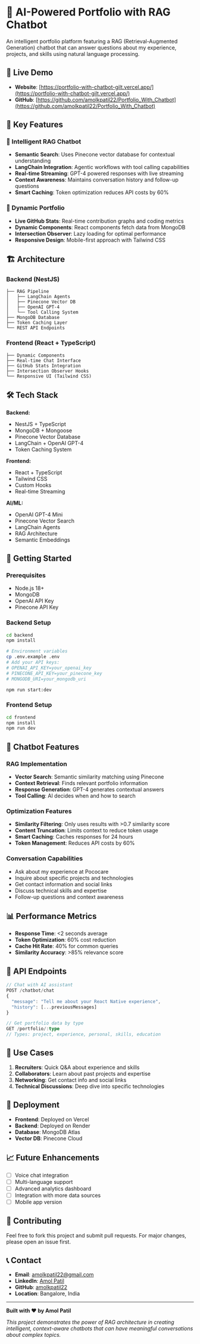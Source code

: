 # 🤖 AI-Powered Portfolio with RAG Chatbot

An intelligent portfolio platform featuring a RAG (Retrieval-Augmented Generation) chatbot that can answer questions about my experience, projects, and skills using natural language processing.

## 🚀 Live Demo
- **Website**: [https://portfolio-with-chatbot-gilt.vercel.app/](https://portfolio-with-chatbot-gilt.vercel.app/)
- **GitHub**: [https://github.com/amolkpatil22/Portfolio_With_Chatbot](https://github.com/amolkpatil22/Portfolio_With_Chatbot)

## 🧠 Key Features

### 🤖 Intelligent RAG Chatbot
- **Semantic Search**: Uses Pinecone vector database for contextual understanding
- **LangChain Integration**: Agentic workflows with tool calling capabilities
- **Real-time Streaming**: GPT-4 powered responses with live streaming
- **Context Awareness**: Maintains conversation history and follow-up questions
- **Smart Caching**: Token optimization reduces API costs by 60%

### 💼 Dynamic Portfolio
- **Live GitHub Stats**: Real-time contribution graphs and coding metrics
- **Dynamic Components**: React components fetch data from MongoDB
- **Intersection Observer**: Lazy loading for optimal performance
- **Responsive Design**: Mobile-first approach with Tailwind CSS

## 🏗️ Architecture

### Backend (NestJS)
```
├── RAG Pipeline
│   ├── LangChain Agents
│   ├── Pinecone Vector DB
│   ├── OpenAI GPT-4
│   └── Tool Calling System
├── MongoDB Database
├── Token Caching Layer
└── REST API Endpoints
```

### Frontend (React + TypeScript)
```
├── Dynamic Components
├── Real-time Chat Interface
├── GitHub Stats Integration
├── Intersection Observer Hooks
└── Responsive UI (Tailwind CSS)
```

## 🛠️ Tech Stack

**Backend:**
- NestJS + TypeScript
- MongoDB + Mongoose
- Pinecone Vector Database
- LangChain + OpenAI GPT-4
- Token Caching System

**Frontend:**
- React + TypeScript
- Tailwind CSS
- Custom Hooks
- Real-time Streaming

**AI/ML:**
- OpenAI GPT-4 Mini
- Pinecone Vector Search
- LangChain Agents
- RAG Architecture
- Semantic Embeddings

## 🚀 Getting Started

### Prerequisites
- Node.js 18+
- MongoDB
- OpenAI API Key
- Pinecone API Key

### Backend Setup
```bash
cd backend
npm install

# Environment variables
cp .env.example .env
# Add your API keys:
# OPENAI_API_KEY=your_openai_key
# PINECONE_API_KEY=your_pinecone_key
# MONGODB_URI=your_mongodb_uri

npm run start:dev
```

### Frontend Setup
```bash
cd frontend
npm install
npm run dev
```

## 🤖 Chatbot Features

### RAG Implementation
- **Vector Search**: Semantic similarity matching using Pinecone
- **Context Retrieval**: Finds relevant portfolio information
- **Response Generation**: GPT-4 generates contextual answers
- **Tool Calling**: AI decides when and how to search

### Optimization Features
- **Similarity Filtering**: Only uses results with >0.7 similarity score
- **Content Truncation**: Limits context to reduce token usage
- **Smart Caching**: Caches responses for 24 hours
- **Token Management**: Reduces API costs by 60%

### Conversation Capabilities
- Ask about my experience at Pococare
- Inquire about specific projects and technologies
- Get contact information and social links
- Discuss technical skills and expertise
- Follow-up questions and context awareness

## 📊 Performance Metrics
- **Response Time**: <2 seconds average
- **Token Optimization**: 60% cost reduction
- **Cache Hit Rate**: 40% for common queries
- **Similarity Accuracy**: >85% relevance score

## 🔧 API Endpoints

```typescript
// Chat with AI assistant
POST /chatbot/chat
{
  "message": "Tell me about your React Native experience",
  "history": [...previousMessages]
}

// Get portfolio data by type
GET /portfolio/:type
// Types: project, experience, personal, skills, education
```

## 🎯 Use Cases

1. **Recruiters**: Quick Q&A about experience and skills
2. **Collaborators**: Learn about past projects and expertise
3. **Networking**: Get contact info and social links
4. **Technical Discussions**: Deep dive into specific technologies

## 🚀 Deployment

- **Frontend**: Deployed on Vercel
- **Backend**: Deployed on Render
- **Database**: MongoDB Atlas
- **Vector DB**: Pinecone Cloud

## 📈 Future Enhancements

- [ ] Voice chat integration
- [ ] Multi-language support
- [ ] Advanced analytics dashboard
- [ ] Integration with more data sources
- [ ] Mobile app version

## 🤝 Contributing

Feel free to fork this project and submit pull requests. For major changes, please open an issue first.

## 📞 Contact

- **Email**: amolkpatil22@gmail.com
- **LinkedIn**: [Amol Patil](https://www.linkedin.com/in/amol-patil-73b82926a)
- **GitHub**: [amolkpatil22](https://github.com/amolkpatil22)
- **Location**: Bangalore, India

---

**Built with ❤️ by Amol Patil**

*This project demonstrates the power of RAG architecture in creating intelligent, context-aware chatbots that can have meaningful conversations about complex topics.*
